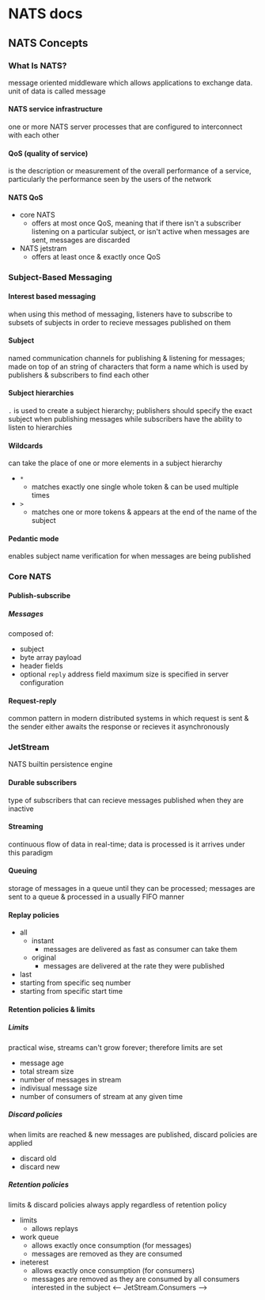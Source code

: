 # NATS docs
## NATS Concepts
### What Is NATS?
message oriented middleware which allows applications to exchange data. unit of data is called message
#### NATS service infrastructure
one or more NATS server processes that are configured to interconnect with each other
#### QoS (quality of service)
is the description or measurement of the overall performance of a service, particularly the performance seen by the users of the network
#### NATS QoS
- core NATS
    - offers at most once QoS, meaning that if there isn't a subscriber listening on a particular subject, or isn't active when messages are sent, messages are discarded
- NATS jetstram
    - offers at least once & exactly once QoS
### Subject-Based Messaging
#### Interest based messaging
when using this method of messaging, listeners have to subscribe to subsets of subjects in order to recieve messages published on them
#### Subject
named communication channels for publishing & listening for messages; made on top of an string of characters that form a name which is used by publishers & subscribers to find each other
#### Subject hierarchies
`.` is used to create a subject hierarchy; publishers should specify the exact subject when publishing messages while subscribers have the ability to listen to hierarchies
#### Wildcards
can take the place of one or more elements in a subject hierarchy
- `*`
    - matches exactly one single whole token & can be used multiple times
- `>`
    - matches one or more tokens & appears at the end of the name of the subject
#### Pedantic mode
enables subject name verification for when messages are being published
### Core NATS
#### Publish-subscribe
##### Messages
composed of:
- subject
- byte array payload
- header fields
- optional `reply` address field
maximum size is specified in server configuration
#### Request-reply
common pattern in modern distributed systems in which request is sent & the sender either awaits the response or recieves it asynchronously
### JetStream
NATS builtin persistence engine
#### Durable subscribers
type of subscribers that can recieve messages published when they are inactive
#### Streaming
continuous flow of data in real-time; data is processed is it arrives under this paradigm
#### Queuing
storage of messages in a queue until they can be processed; messages are sent to a queue & processed in a usually FIFO manner
#### Replay policies
- all
    - instant
        - messages are delivered as fast as consumer can take them
    - original
        - messages are delivered at the rate they were published
- last
- starting from specific seq number
- starting from specific start time
#### Retention policies & limits
##### Limits
practical wise, streams can't grow forever; therefore limits are set
- message age
- total stream size
- number of messages in stream
- indivisual message size
- number of consumers of stream at any given time
##### Discard policies
when limits are reached & new messages are published, discard policies are applied
- discard old
- discard new
##### Retention policies
limits & discard policies always apply regardless of retention policy
- limits
    - allows replays
- work queue
    - allows exactly once consumption (for messages)
    - messages are removed as they are consumed
- ineterest
    - allows exactly once consumption (for consumers)
    - messages are removed as they are consumed by all consumers interested in the subject
<-- JetStream.Consumers -->
